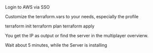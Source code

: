 Login to AWS via SSO

Customize the terraform.vars to your needs, especially the profile

terraform init
terraform plan
terraform apply

You get the IP as output or find the server in the multiplayer overvierw.

Wait about 5 minutes, while the Server is installing